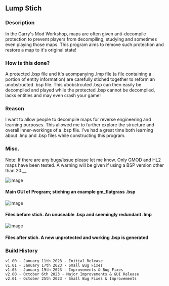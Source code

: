 ## Lump Stich
### Description

In the Garry's Mod Workshop, maps are often given anti-decompile protection to prevent players from decompiling, studying and sometimes even playing those maps. This program aims to remove such protection and restore a map to it's original state!

### How is this done?

A protected .bsp file and it's acompanying .lmp file (a file containing a portion of entity information) are carefully stiched together to reform an unobstructed .bsp file. This ubobstrcuted .bsp can then easily be decompiled and played while the protected .bsp cannot be decompiled, lacks entities and may even crash your game!

### Reason

I want to allow people to decompile maps for reverse engineering and learning purposes. This allowed me to further explore the structure and overall inner-workings of a .bsp file. I've had a great time both learning about .lmp and .bsp files while constructing this program.

### Misc.

Note: If there are any bugs/issue please let me know.
Only GMOD and HL2 maps have been tested. A warning will be given if using a BSP version other than 20.__


![image](https://github.com/Rim032/lump_stich/assets/45215785/0bbeba9d-3337-45b8-abdf-81f4c4e0c07f)

#### Main GUI of Program; stiching an example gm_flatgrass .bsp
![image](https://github.com/Rim032/lump_stich/assets/45215785/a2196fb2-386c-49af-bd54-10cebf894afa)

#### Files before stich. An unuseable .bsp and seemingly redundant .lmp
![image](https://github.com/Rim032/lump_stich/assets/45215785/d07230b5-c635-4728-a554-e4d0da45d847)

#### Files after stich. A new unprotected and working .bsp is generated  



### Build History
```
v1.00 - January 11th 2023 - Initial Release
v1.01 - January 17th 2023 - Small Bug Fixes
v1.05 - January 19th 2023 - Improvements & Bug Fixes
v2.00 - October 6th 2023 - Major Improvements & GUI Release
v2.01 - October 25th 2023 - Small Bug Fixes & Improvements
```
